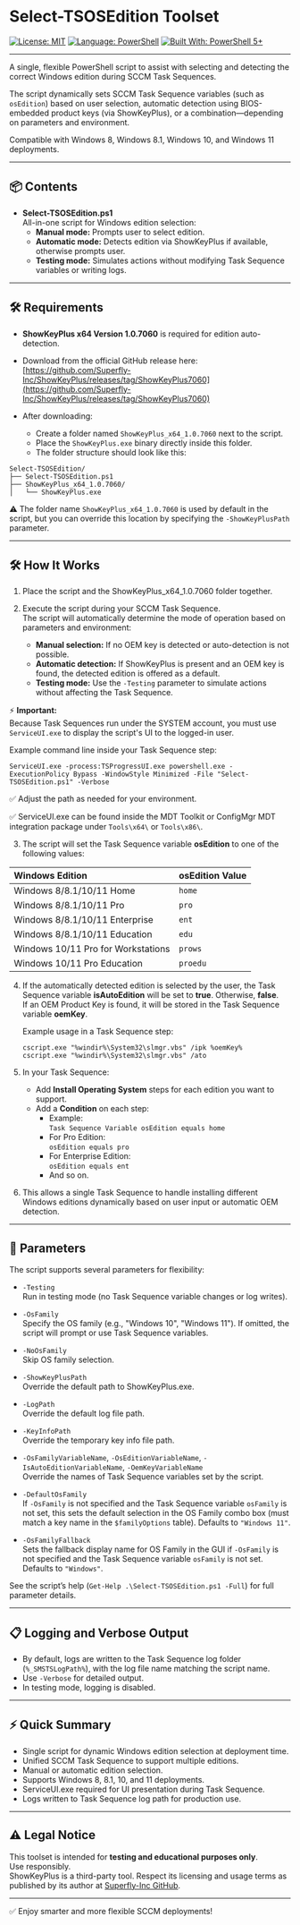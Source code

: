 # Select-TSOSEdition Toolset

[![License: MIT](https://img.shields.io/badge/License-MIT-green.svg)](https://opensource.org/licenses/MIT)
[![Language: PowerShell](https://img.shields.io/badge/Language-PowerShell-blue.svg)](https://learn.microsoft.com/en-us/powershell/)
[![Built With: PowerShell 5+](https://img.shields.io/badge/Built%20With-PowerShell%205+-blueviolet.svg)](https://learn.microsoft.com/en-us/powershell/)

---

A single, flexible PowerShell script to assist with selecting and detecting the correct Windows edition during SCCM Task Sequences.

The script dynamically sets SCCM Task Sequence variables (such as `osEdition`) based on user selection, automatic detection using BIOS-embedded product keys (via ShowKeyPlus), or a combination—depending on parameters and environment.

Compatible with Windows 8, Windows 8.1, Windows 10, and Windows 11 deployments.

---

## 📦 Contents

- **Select-TSOSEdition.ps1**  
  All-in-one script for Windows edition selection:
  - **Manual mode:** Prompts user to select edition.
  - **Automatic mode:** Detects edition via ShowKeyPlus if available, otherwise prompts user.
  - **Testing mode:** Simulates actions without modifying Task Sequence variables or writing logs.

---

## 🛠 Requirements

- **ShowKeyPlus x64 Version 1.0.7060** is required for edition auto-detection.
- Download from the official GitHub release here:  
  [https://github.com/Superfly-Inc/ShowKeyPlus/releases/tag/ShowKeyPlus7060](https://github.com/Superfly-Inc/ShowKeyPlus/releases/tag/ShowKeyPlus7060)

- After downloading:
  - Create a folder named `ShowKeyPlus_x64_1.0.7060` next to the script.
  - Place the `ShowKeyPlus.exe` binary directly inside this folder.
  - The folder structure should look like this:

```
Select-TSOSEdition/
├── Select-TSOSEdition.ps1
├── ShowKeyPlus_x64_1.0.7060/
│   └── ShowKeyPlus.exe
```

⚠️ The folder name `ShowKeyPlus_x64_1.0.7060` is used by default in the script, but you can override this location by specifying the `-ShowKeyPlusPath` parameter.

---

## 🛠 How It Works

1. Place the script and the ShowKeyPlus_x64_1.0.7060 folder together.

2. Execute the script during your SCCM Task Sequence.  
   The script will automatically determine the mode of operation based on parameters and environment:
   - **Manual selection:** If no OEM key is detected or auto-detection is not possible.
   - **Automatic detection:** If ShowKeyPlus is present and an OEM key is found, the detected edition is offered as a default.
   - **Testing mode:** Use the `-Testing` parameter to simulate actions without affecting the Task Sequence.

⚡ **Important:**  
Because Task Sequences run under the SYSTEM account, you must use `ServiceUI.exe` to display the script's UI to the logged-in user.

Example command line inside your Task Sequence step:

```
ServiceUI.exe -process:TSProgressUI.exe powershell.exe -ExecutionPolicy Bypass -WindowStyle Minimized -File "Select-TSOSEdition.ps1" -Verbose
```

✅ Adjust the path as needed for your environment.

✅ ServiceUI.exe can be found inside the MDT Toolkit or ConfigMgr MDT integration package under `Tools\x64\` or `Tools\x86\`.

3. The script will set the Task Sequence variable **osEdition** to one of the following values:

| Windows Edition                | osEdition Value |
|:-------------------------------|:---------------|
| Windows 8/8.1/10/11 Home       | `home`         |
| Windows 8/8.1/10/11 Pro        | `pro`          |
| Windows 8/8.1/10/11 Enterprise | `ent`          |
| Windows 8/8.1/10/11 Education  | `edu`          |
| Windows 10/11 Pro for Workstations | `prows`     |
| Windows 10/11 Pro Education    | `proedu`       |

4. If the automatically detected edition is selected by the user, the Task Sequence variable **isAutoEdition** will be set to **true**. Otherwise, **false**.  
   If an OEM Product Key is found, it will be stored in the Task Sequence variable **oemKey**.

   Example usage in a Task Sequence step:
   ```
   cscript.exe "%windir%\System32\slmgr.vbs" /ipk %oemKey%
   cscript.exe "%windir%\System32\slmgr.vbs" /ato
   ```

5. In your Task Sequence:
   - Add **Install Operating System** steps for each edition you want to support.
   - Add a **Condition** on each step:
     - Example:  
       `Task Sequence Variable osEdition equals home`
     - For Pro Edition:  
       `osEdition equals pro`
     - For Enterprise Edition:  
       `osEdition equals ent`
     - And so on.

6. This allows a single Task Sequence to handle installing different Windows editions dynamically based on user input or automatic OEM detection.

---

## 📝 Parameters

The script supports several parameters for flexibility:

- `-Testing`  
  Run in testing mode (no Task Sequence variable changes or log writes).

- `-OsFamily`  
  Specify the OS family (e.g., "Windows 10", "Windows 11"). If omitted, the script will prompt or use Task Sequence variables.

- `-NoOsFamily`  
  Skip OS family selection.

- `-ShowKeyPlusPath`  
  Override the default path to ShowKeyPlus.exe.

- `-LogPath`  
  Override the default log file path.

- `-KeyInfoPath`  
  Override the temporary key info file path.

- `-OsFamilyVariableName`, `-OsEditionVariableName`, `-IsAutoEditionVariableName`, `-OemKeyVariableName`  
  Override the names of Task Sequence variables set by the script.

- `-DefaultOsFamily`  
  If `-OsFamily` is not specified and the Task Sequence variable `osFamily` is not set, this sets the default selection in the OS Family combo box (must match a key name in the `$familyOptions` table). Defaults to `"Windows 11"`.

- `-OsFamilyFallback`  
  Sets the fallback display name for OS Family in the GUI if `-OsFamily` is not specified and the Task Sequence variable `osFamily` is not set. Defaults to `"Windows"`.

See the script’s help (`Get-Help .\Select-TSOSEdition.ps1 -Full`) for full parameter details.

---

## 📋 Logging and Verbose Output

- By default, logs are written to the Task Sequence log folder (`%_SMSTSLogPath%`), with the log file name matching the script name.
- Use `-Verbose` for detailed output.
- In testing mode, logging is disabled.

---

## ⚡ Quick Summary

- Single script for dynamic Windows edition selection at deployment time.
- Unified SCCM Task Sequence to support multiple editions.
- Manual or automatic edition selection.
- Supports Windows 8, 8.1, 10, and 11 deployments.
- ServiceUI.exe required for UI presentation during Task Sequence.
- Logs written to Task Sequence log path for production use.

---

## ⚠️ Legal Notice

This toolset is intended for **testing and educational purposes only**.  
Use responsibly.  
ShowKeyPlus is a third-party tool. Respect its licensing and usage terms as published by its author at [Superfly-Inc GitHub](https://github.com/Superfly-Inc).

---

✅ Enjoy smarter and more flexible SCCM deployments!